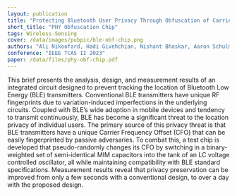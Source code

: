 ```yaml
---
layout: publication
title: "Protecting Bluetooth User Privacy Through Obfuscation of Carrier Frequency Offset"
short_title: "PHY Obfuscation Chip"
tags: Wireless-Sensing
cover: /data/images/pubpic/ble-obf-chip.png
authors: "Ali Nikoofard, Hadi Givehchian, Nishant Bhaskar, Aaron Schulman, Dinesh Bharadia, Patrick P. Mercier"
conference: "IEEE TCAS II 2023"
paper: /data/files/phy-obf-chip.pdf
---
```


This brief presents the analysis, design, and measurement results of an integrated circuit designed to prevent
tracking the location of Bluetooth Low Energy (BLE) transmitters. Conventional BLE transmitters have unique RF fingerprints
due to variation-induced imperfections in the underlying circuits.
Coupled with BLE’s wide adoption in mobile devices and tendency to transmit continuously, BLE has become a significant
threat to the location privacy of individual users. The primary
source of this privacy threat is that BLE transmitters have a
unique Carrier Frequency Offset (CFO) that can be easily fingerprinted by passive adversaries. To combat this, a test chip is
developed that pseudo-randomly changes its CFO by switching in
a binary-weighted set of semi-identical MIM capacitors into the
tank of an LC voltage controlled oscillator, all while maintaining compatibility with BLE standard specifications. Measurement
results reveal that privacy preservation can be improved from
only a few seconds with a conventional design, to over a day with
the proposed design.
